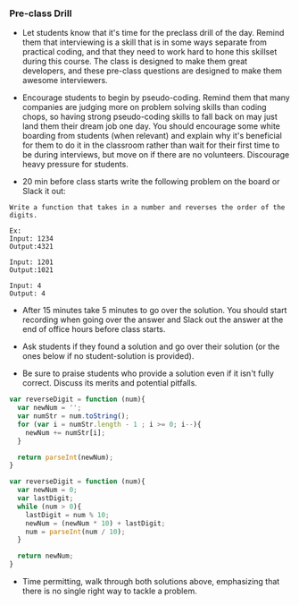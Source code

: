 ### Pre-class Drill

* Let students know that it's time for the preclass drill of the day. Remind them that interviewing is a skill that is in some ways separate from practical coding, and that they need to work hard to hone this skillset during this course. The class is designed to make them great developers, and these pre-class questions are designed to make them awesome interviewers.

* Encourage students to begin by pseudo-coding. Remind them that many companies are judging more on problem solving skills than coding chops, so having strong pseudo-coding skills to fall back on may just land them their dream job one day. You should encourage some white boarding from students (when relevant) and explain why it's beneficial for them to do it in the classroom rather than wait for their first time to be during interviews, but move on if there are no volunteers. Discourage heavy pressure for students.

* 20 min before class starts write the following problem on the board or Slack it out:

```
Write a function that takes in a number and reverses the order of the digits.

Ex:
Input: 1234
Output:4321

Input: 1201
Output:1021

Input: 4
Output: 4
```
 
* After 15 minutes take 5 minutes to go over the solution. You should start recording when going over the answer and Slack out the answer at the end of office hours before class starts.

* Ask students if they found a solution and go over their solution (or the ones below if no student-solution is provided). 

* Be sure to praise students who provide a solution even if it isn't fully correct. Discuss its merits and potential pitfalls.

```js
var reverseDigit = function (num){
  var newNum = '';
  var numStr = num.toString();
  for (var i = numStr.length - 1 ; i >= 0; i--){
    newNum += numStr[i];
  }

  return parseInt(newNum);
}
```

```js
var reverseDigit = function (num){
  var newNum = 0;
  var lastDigit;
  while (num > 0){
    lastDigit = num % 10;
    newNum = (newNum * 10) + lastDigit;
    num = parseInt(num / 10);
  }

  return newNum;
}
```

* Time permitting, walk through both solutions above, emphasizing that there is no single right way to tackle a problem.